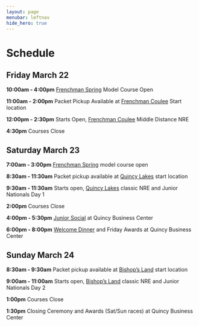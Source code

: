 ```yaml
---
layout: page
menubar: leftnav
hide_hero: true
---
```


# Schedule

## Friday March 22

**10:00am - 4:00pm** [Frenchman Spring](/venues/model) Model Course Open

**11:00am - 2:00pm** Packet Pickup Available at [Frenchman Coulee](/venues/friday) Start location

**12:00pm - 2:30pm** Starts Open, [Frenchman Coulee](/venues/friday) Middle Distance NRE

**4:30pm** Courses Close

## Saturday March 23

**7:00am - 3:00pm** [Frenchman Spring](/venues/model) model course open

**8:30am - 11:30am** Packet pickup available at [Quincy Lakes](/venues/saturday) start location

**9:30am - 11:30am**  Starts open, [Quincy Lakes](/venues/saturday) classic NRE and Junior Nationals Day 1

**2:00pm** Courses Close

**4:00pm - 5:30pm** [Junior Social](/social-events) at Quincy Business Center

**6:00pm - 8:00pm** [Welcome Dinner](/social-events) and Friday Awards at Quincy Business Center

## Sunday March 24

**8:30am - 9:30am** Packet pickup available at [Bishop’s Land](/venues/sunday) start location

**9:00am - 11:00am**  Starts open, [Bishop’s Land](/venues/sunday) classic NRE and Junior Nationals Day 2

**1:00pm** Courses Close

**1:30pm** Closing Ceremony and Awards (Sat/Sun races) at Quincy Business Center
